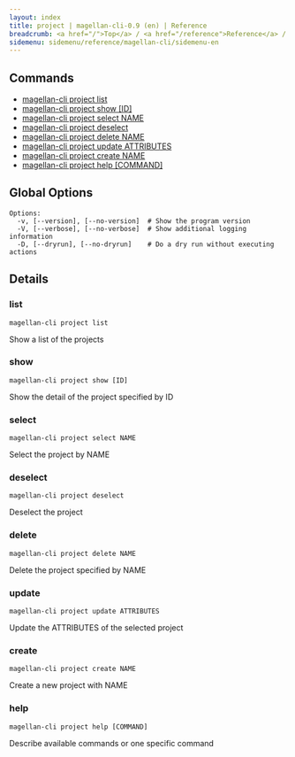 ```yaml
---
layout: index
title: project | magellan-cli-0.9 (en) | Reference
breadcrumb: <a href="/">Top</a> / <a href="/reference">Reference</a> / <a href="/reference/magellan-cli/en">magellan-cli-0.9</a> / project en <a href="/reference/ja/resources/project.html">ja</a>
sidemenu: sidemenu/reference/magellan-cli/sidemenu-en
---
```


## Commands

- [magellan-cli project list](#list)
- [magellan-cli project show [ID]](#show)
- [magellan-cli project select NAME](#select)
- [magellan-cli project deselect](#deselect)
- [magellan-cli project delete NAME](#delete)
- [magellan-cli project update ATTRIBUTES](#update)
- [magellan-cli project create NAME](#create)
- [magellan-cli project help [COMMAND]](#help)

## Global Options

```text
Options:
  -v, [--version], [--no-version]  # Show the program version
  -V, [--verbose], [--no-verbose]  # Show additional logging information
  -D, [--dryrun], [--no-dryrun]    # Do a dry run without executing actions

```


## Details
### <a name="list"></a>list

```text
magellan-cli project list
```

Show a list of the projects

### <a name="show"></a>show

```text
magellan-cli project show [ID]
```

Show the detail of the project specified by ID

### <a name="select"></a>select

```text
magellan-cli project select NAME
```

Select the project by NAME

### <a name="deselect"></a>deselect

```text
magellan-cli project deselect
```

Deselect the project

### <a name="delete"></a>delete

```text
magellan-cli project delete NAME
```

Delete the project specified by NAME

### <a name="update"></a>update

```text
magellan-cli project update ATTRIBUTES
```

Update the ATTRIBUTES of the selected project

### <a name="create"></a>create

```text
magellan-cli project create NAME
```

Create a new project with NAME

### <a name="help"></a>help

```text
magellan-cli project help [COMMAND]
```

Describe available commands or one specific command

